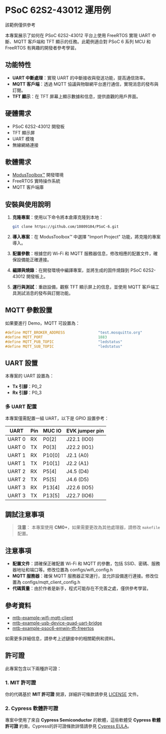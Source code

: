 # PSoC 62S2-43012 運用例

該範例僅供參考

本專案展示了如何在 PSoC 62S2-43012 平台上使用 FreeRTOS 實現 UART 中斷、MQTT 客戶端和 TFT 顯示的任務。此範例適合對 PSoC 6 系列 MCU 和 FreeRTOS 有興趣的開發者參考學習。

## 功能特性

- **UART 中斷處理**：實現 UART 的中斷接收與發送功能，提高通信效率。
- **MQTT 客戶端**：透過 MQTT 協議與物聯網平台進行通信，實現消息的發布與訂閱。
- **TFT 顯示**：在 TFT 屏幕上顯示數據和信息，提供直觀的用戶界面。

## 硬體需求

- PSoC 62S2-43012 開發板
- TFT 顯示屏
- UART 模塊
- 無線網絡連接

## 軟體需求

- [ModusToolbox™](https://www.infineon.com/cms/en/design-support/tools/sdk/modustoolbox-software/) 開發環境
- FreeRTOS 實時操作系統
- MQTT 客戶端庫

## 安裝與使用說明

1. **克隆專案**：使用以下命令將本倉庫克隆到本地：
   ```bash
   git clone https://github.com/10809104/PSoC-6.git
   ```

2. **導入專案**：在 ModusToolbox™ 中選擇 "Import Project" 功能，將克隆的專案導入。

3. **配置參數**：根據您的 Wi-Fi 和 MQTT 服務器信息，修改相應的配置文件，確保設備能正確連接。

4. **編譯與燒錄**：在開發環境中編譯專案，並將生成的固件燒錄到 PSoC 62S2-43012 開發板上。

5. **運行與測試**：重啟設備，觀察 TFT 顯示屏上的信息，並使用 MQTT 客戶端工具測試消息的發布與訂閱功能。

## MQTT 參數設置

如果要進行 Demo，MQTT 可設置為：
```c
#define MQTT_BROKER_ADDRESS               "test.mosquitto.org"
#define MQTT_PORT                         1883
#define MQTT_PUB_TOPIC                    "ledstatus"
#define MQTT_SUB_TOPIC                    "ledstatus"
```

## UART 設置

本專案的 UART 設置為：
- **Tx 引腳**：P0_2
- **Rx 引腳**：P0_3

### 多 UART 配置

本專案僅需配置一組 UART，以下是 GPIO 設置參考：

| UART  | Pin | MUC IO | EVK jumper pin |
|-------|----|--------|---------------|
| UART 0 | RX | P0[2] | J22.1 (IO0) |
| UART 0 | TX | P0[3] | J22.2 (IO1) |
| UART 1 | RX | P10[0] | J2.1 (A0) |
| UART 1 | TX | P10[1] | J2.2 (A1) |
| UART 2 | RX | P5[4] | J4.5 (D4) |
| UART 2 | TX | P5[5] | J4.6 (D5) |
| UART 3 | RX | P13[4] | J22.6 (IO5) |
| UART 3 | TX | P13[5] | J22.7 (IO6) |

## 調試注意事項

> **注意**：
> 本專案使用 **CM0+**，如果需要更改為其他處理器，請修改 `makefile` 配置。

## 注意事項

- **配置文件**：請確保正確配置 Wi-Fi 和 MQTT 的參數，包括 SSID、密碼、服務器地址和端口等。修改位置為 configs/wifi_config.h
- **MQTT 服務器**：確保 MQTT 服務器正常運行，並允許設備進行連接。修改位置為 configs/mqtt_client_config.h
- **代碼質量**：由於作者是新手，程式可能存在不完善之處，僅供參考學習。

## 參考資料

- [mtb-example-wifi-mqtt-client](https://github.com/Infineon/mtb-example-wifi-mqtt-client)
- [mtb-example-usb-device-quad-uart-bridge](https://github.com/Infineon/mtb-example-usb-device-quad-uart-bridge)
- [mtb-example-psoc6-emwin-tft-freertos](https://github.com/Infineon/mtb-example-psoc6-emwin-tft-freertos)

如需更多詳細信息，請參考上述鏈接中的相關範例和資料。

## 許可證

此專案包含以下兩種許可證：

### 1. MIT 許可證

你的代碼基於 **MIT 許可證** 開源，詳細許可條款請參見 [LICENSE](./LICENSE) 文件。

### 2. Cypress 軟體許可證

專案中使用了來自 **Cypress Semiconductor** 的軟體，這些軟體受 **Cypress 軟體許可證** 約束。Cypress的許可證條款詳情請參見 [Cypress EULA](https://www.cypress.com/documentation/software-licenses)。

